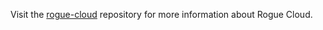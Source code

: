 Visit the [rogue-cloud](https://github.com/sujeilyfonseca/rogue-cloud) repository for more information about Rogue Cloud.
